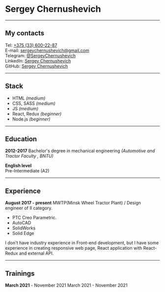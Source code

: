 # Sergey Chernushevich

---

## My contacts

Tel: [+375 (33) 600-22-87](tel:+375336002287)  
E-mail: sergeychernushevich@gmail.com  
Telegram: [@SergeyChernushevich](https://t.me/SergeyChernushevich)  
LinkedIn: [Sergey Chernushevich](https://www.linkedin.com/in/sergey-chernushevich-827591219)  
GitHub: [Sergey Chernushevich](https://github.com/ergey-Chernushevich)

---

## Stack

- HTML _(medium)_
- CSS, SASS _(medium)_
- JS _(medium)_
- React, Redux _(beginner)_
- Node.js _(beginner)_

---

## Education

**2012-2017** Bachelor's degree in mechanical engineering _(Automotive and Tractor Faculty , BNTU)_

**English level**  
Pre-Intermediate (A2)

---

## Experience

**August 2017 - present** MWTP(Minsk Wheel Tractor Plant) / Design engineer of II category.

- PTC Creo Parametric.
- AutoCAD
- SolidWorks
- Solid Edge

I don't have industry experience in Front-end development, but I have some experience in creating responsive web page, React application with React-Redux and external API.

---

## Trainings

**March 2021** - November 2021 March 2021 - November 2021
